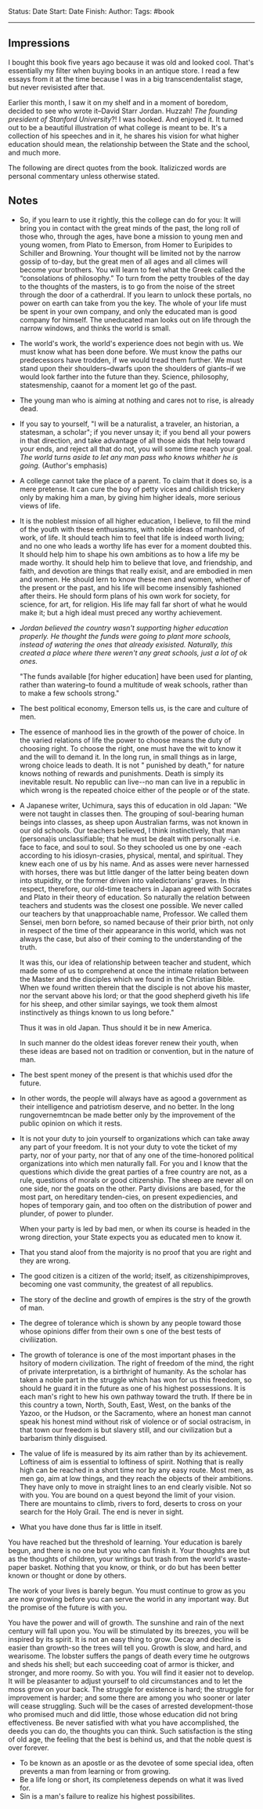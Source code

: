 Status:
Date Start:
Date Finish:
Author:
Tags: #book
***

## Impressions
I bought this book five years ago because it was old and looked cool. That's essentially my filter when buying books in an antique store. I read a few essays from it at the time because I was in a big transcendentalist stage, but never revisisted after that.

Earlier this month, I saw it on my shelf and in a moment of boredom, decided to see who wrote it–David Starr Jordan. Huzzah! *The founding president of Stanford University*?! I was hooked. And enjoyed it. It turned out to be a beautiful illustration of what college is meant to be. It's a collection of his speeches and in it, he shares his vision for what higher education should mean, the relationship between the State and the school, and much more.

The following are direct quotes from the book. Italiziczed words are personal commentary unless otherwise stated.

## Notes

- So, if you learn to use it rightly, this the college can do for you: It will bring you in contact with the great minds of the past, the long roll of those who, through the ages, have bone a mission to young men and young women, from Plato to Emerson, from Homer to Euripides to Schiller and Browning. Your thought will be limited not by the narrow gossip of to-day, but the great men of all ages and all climes will become your brothers. You will learn to feel what the Greek called the “consolations of philosophy.” To turn from the petty troubles of the day to the thoughts of the masters, is to go from the noise of the street through the door of a catherdral. If you learn to unlock these portals, no power on earth can take from you the key. The whole of your life must be spent in your own company, and only the educated man is good company for himself. The uneducated man looks out on life through the narrow windows, and thinks the world is small.
- The world's work, the world's experience does not begin with us. We must know what has been done before. We must know the paths our predecessors have trodden, if we would tread them further. We must stand upon their shoulders–dwarfs upon the shoulders of giants–if we would look farther into the future than they. Science, philosophy, statesmenship, caanot for a moment let go of the past.
- The young man who is aiming at nothing and cares not to rise, is already dead.
- If you say to yourself, "I will be a naturalist, a traveler, an historian, a statesman, a scholar"; if you never unsay it; if you bend all your powers in that direction, and take advantage of all those aids that help toward your ends, and reject all that do not, you will some time reach your goal. *The world turns aside to let any man pass who knows whither he is going.* (Author's emphasis)
- A college cannot take the place of a parent. To claim that it does so, is a mere pretense. It can cure the boy of petty vices and childish trickery only by making him a man, by giving him higher ideals, more serious views of life.
- It is the noblest mission of all higher education, I believe, to fill the mind of the youth with these enthusiasms, with noble ideas of manhood, of work, of life. It should teach him to feel that life is indeed worth living; and no one who leads a worthy life has ever for a moment doubted this. It should help him to shape his own ambitions as to how a life my be made worthy. It should help him to believe that love, and friendship, and faith, and devotion are things that really exisit, and are embodied in men and women. He should lern to know these men and women, whether of the present or the past, and his life will become insensibly fashioned after theirs. He should form plans of his own work for society, for science, for art, for religion. His life may fall far short of what he would make it; but a high ideal must preced any worthy achievement.
- *Jordan believed the country wasn't supporting higher education properly. He thought the funds were going to plant more schools, instead of watering the ones that already exisisted. Naturally, this created a place where there weren't any great schools, just a lot of ok ones.*
  
  "The funds available [for higher education] have been used for planting, rather than watering–to found a multitude of weak schools, rather than to make a few schools strong."
- The best political economy, Emerson tells us, is the care and culture of men.
- The essence of manhood lies in the growth of the power of choice. In the varied relations of life the power to choose means the duty of choosing right. To choose the right, one must have the wit to know it and the will to demand it. In the long run, in small things as in large, wrong choice leads to death. It is not " punished by death," for nature knows nothing of rewards and punishments. Death is simply its inevitable result. No republic can live--no man can live in a republic in which wrong is the repeated choice either of the people or of the state.
- A Japanese writer, Uchimura, says this of education in old Japan: "We were not taught in classes then. The grouping of soul-bearing human beings into classes, as sheep upon Australian farms, was not known in our old schools. Our teachers believed, I think instinctively, that man (persona)is unclassifiable; that he must be dealt with personally -i.e. face to face, and soul to soul. So they schooled us one by one -each according to his idiosyn-crasies, physical, mental, and spiritual. They knew each one of us by his name. And as asses were never harnessed with horses, there was but little danger of the latter being beaten down into stupidity, or the former driven into valedictorians' graves. In this respect, therefore, our old-time teachers in Japan agreed with Socrates and Plato in their theory of education. So naturally the relation between teachers and students was the closest one possible. We never called our teachers by that unapproachable name, Professor. We called them Sensei, men born before, so named because of their prior birth, not only in respect of the time of their appearance in this world, which was not always the case, but also of their coming to the understanding of the truth. 
  
  It was this, our idea of relationship between teacher and student, which made some of us to comprehend at once the intimate relation between the Master and the disciples which we found in the Christian Bible. When we found written therein that the disciple is not above his master, nor the servant above his lord; or that the good shepherd giveth his life for his sheep, and other similar sayings, we took them almost instinctively as things known to us long before." 
  
  Thus it was in old Japan. Thus should it be in new America.
  
  In such manner do the oldest ideas forever renew their youth, when these ideas are based not on tradition or convention, but in the nature of man.
- The best spent money of the present is that whichis used dfor the future.
- In other words, the people will always have as agood a government as their intelligence and patriotism deserve, and no better. In the long rungovernemtncan be made better only by the improvement of the public opinion on which it rests.
- It is not your duty to join yourself to organizations which can take away any part of your freedom. It is not your duty to vote the ticket of my party, nor of your party, nor that of any one of the time-honored political organizations into which men naturally fall. For you and I know that the questions which divide the great parties of a free country are not, as a rule, questions of morals or good citizenship. The sheep are never all on one side, nor the goats on the other. Party divisions are based, for the most part, on hereditary tenden-cies, on present expediencies, and hopes of temporary gain, and too often on the distribution of power and plunder, of power to plunder. 
  
  When your party is led by bad men, or when its course is headed in the wrong direction, your State expects you as educated men to know it.
- That you stand aloof from the majority is no proof that you are right and they are wrong. 
- The good citizen is a citizen of the world; itself, as citizenshipimproves, becoming one vast community, the greatest of all republics.
- The story of the decline and growth of empires is the stry of the growth of man.
- The degree of tolerance which is shown by any people toward those whose opinions differ from their own s one of the best tests of civiliization.
- The growth of tolerance is one of the most important phases in the hsitory of modern civilization. The right of freedom of the mind, the right of private interpretation, is a birthright of humanity. As the scholar has taken a noble part in the struggle which has won for us this freedom, so should he guard it in the future as one of his highest possessions. It is each man's right to hew his own pathway toward the truth. If there be in this country a town, North, South, East, West, on the banks of the Yazoo, or the Hudson, or the Sacramento, where an honest man cannot speak his honest mind without risk of violence or of social ostracism, in that town our freedom is but slavery still, and our civilization but a barbarism thinly disguised.
- The value of life is measured by its aim rather than by its achievement. Loftiness of aim is essential to loftiness of spirit. Nothing that is really high can be reached in a short time nor by any easy route. Most men, as men go, aim at low things, and they reach the objects of their ambitions. They have only to move in straight lines to an end clearly visible. Not so with you. You are bound on a quest beyond the limit of your vision. There are mountains to climb, rivers to ford, deserts to cross on your search for the Holy Grail. The end is never in sight.
-  What you have done thus far is little in itself. 
  
  You have reached but the threshold of learning. Your education is barely begun, and there is no one but you who can finish it. Your thoughts are but as the thoughts of children, your writings but trash from the world's waste-paper basket. Nothing that you know, or think, or do but has been better known or thought or done by others. 
  
  The work of your lives is barely begun. You must continue to grow as you are now growing before you can serve the world in any important way. But the promise of the future is with you. 
  
  You have the power and will of growth. The sunshine and rain of the next century will fall upon you. You will be stimulated by its breezes, you will be inspired by its spirit. It is not an easy thing to grow. Decay and decline is easier than growth-so the trees will tell you. Growth is slow, and hard, and wearisome. The lobster suffers the pangs of death every time he outgrows and sheds his shell; but each succeeding coat of armor is thicker, and stronger, and more roomy. So with you. You will find it easier not to develop. It will be pleasanter to adjust yourself to old circumstances and to let the moss grow on your back. The struggle for existence is hard; the struggle for improvement is harder; and some there are among you who sooner or later will cease struggling. Such will be the cases of arrested development-those who promised much and did little, those whose education did not bring effectiveness. Be never satisfied with what you have accomplished, the deeds you can do, the thoughts you can think. Such satisfaction is the sting of old age, the feeling that the best is behind us, and that the noble quest is over forever.
- To be known as an apostle or as the devotee of some special idea, often prevents a man from learning or from growing.
- Be a life long or short, its completeness depends on what it was lived for.
- Sin is a man's failure to realize his highest possibilites.